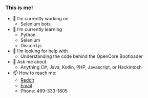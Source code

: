 ### This is me!



- 🔭 I’m currently working on
    - Selenium bots
- 🌱 I’m currently learning
    - Python
    - Selenium
    - Discord.js
- 🤔 I’m looking for help with
    - Understanding the code behind the OpenCore Bootloader
- 💬 Ask me about
    - Anything C#, Java, Kotlin, PHP, Javascript, or Hackintosh 
- 📫 How to reach me:
    - [Reddit](reddit.com/user/xtendera)
    - [Email](mailto:geektraindev@gmail.com)
    - Phone: 469-333-1805
